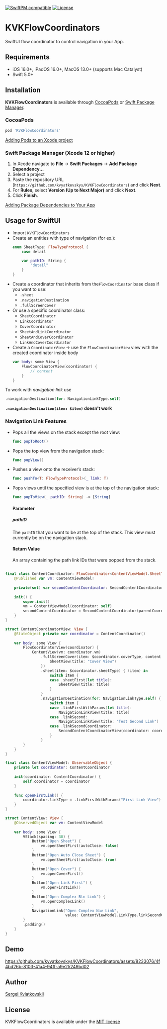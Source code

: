 [![SwiftPM compatible](https://img.shields.io/badge/SwiftPM-compatible-orange.svg)](https://swiftpackageindex.com/kvyatkovskys/KVKFlowCoordinators)
[![License](https://img.shields.io/cocoapods/l/KVKCalendar.svg?style=flat)](https://cocoapods.org/pods/KVKFlowCoordinators)

# KVKFlowCoordinators
SwiftUI flow coordinator to control navigation in your App.

## Requirements

- iOS 16.0+, iPadOS 16.0+, MacOS 13.0+ (supports Mac Catalyst)
- Swift 5.0+

## Installation

**KVKFlowCoordinators** is available through [CocoaPods](https://cocoapods.org) or [Swift Package Manager](https://swift.org/package-manager/).

### CocoaPods
~~~bash
pod 'KVKFlowCoordinators'
~~~

[Adding Pods to an Xcode project](https://guides.cocoapods.org/using/using-cocoapods.html)

### Swift Package Manager (Xcode 12 or higher)

1. In Xcode navigate to **File** → **Swift Packages** → **Add Package Dependency...**
2. Select a project
3. Paste the repository URL (`https://github.com/kvyatkovskys/KVKFlowCoordinators`) and click **Next**.
4. For **Rules**, select **Version (Up to Next Major)** and click **Next**.
5. Click **Finish**.

[Adding Package Dependencies to Your App](https://developer.apple.com/documentation/swift_packages/adding_package_dependencies_to_your_app)

## Usage for SwiftUI
- Import `KVKFlowCoordinators`
- Create an entities with type of navigation (for ex.):
  ```swift
  enum SheetType: FlowTypeProtocol {
      case detail

      var pathID: String {
          "detail"
      }
  }
  ```
- Create a coordinator that inherits from the`FlowCoordinator` base class if you want to use:
  - `.sheet`
  - `.navigationDestination`
  - `.fullScreenCover`
- Or use a specific coordinator class:
  - `SheetCoordinator`
  - `LinkCoordinator`
  - `CoverCoordinator`
  - `SheetAndLinkCoordinator`
  - `SheetAndCoverCoordinator`
  - `LinkAndCoverCoordinator`
- Create a `CoordinatorView` -> use the `FlowCoordinatorView` view with the created coordinator inside body
  ```swift
  var body: some View {
      FlowCoordinatorView(coordinator) {
          // content
      }
  }
  ```

To work with _navigation link_ use 
```swift
.navigationDestination(for: NavigationLinkType.self)
```
**`.navigationDestination(item: $item)` doesn't work**

### Navigation Link Features
- Pops all the views on the stack except the root view:
  ```swift
  func popToRoot()
  ```
- Pops the top view from the navigation stack:
  ```swift
  func popView()
  ```
- Pushes a view onto the receiver’s stack:
  ```swift
  func pushTo<T: FlowTypeProtocol>(_ link: T)
  ```
- Pops views until the specified view is at the top of the navigation stack: 
  ```swift
  func popToView(_ pathID: String) -> [String]
  ```
  #### Parameter
  ##### pathID
  The `pathID` that you want to be at the top of the stack. This view must currently be on the navigation stack.
  #### Return Value
  An array containing the path link IDs that were popped from the stack.

##
```swift
final class ContentCoordinator: FlowCoordinator<ContentViewModel.SheetType, ContentViewModel.LinkType, ContentViewModel.CoverType> {
    @Published var vm: ContentViewModel!
    
    private(set) var secondContentCoordinator: SecondContentCoordinator!
    
    init() {
        super.init()
        vm = ContentViewModel(coordinator: self)
        secondContentCoordinator = SecondContentCoordinator(parentCoordinator: self, title: "Second Coordinator")
    }
}

struct ContentCoordinatorView: View {
    @StateObject private var coordinator = ContentCoordinator()
    
    var body: some View {
        FlowCoordinatorView(coordinator) {
            ContentView(vm: coordinator.vm)
                .fullScreenCover(item: $coordinator.coverType, content: { (item) in
                    SheetView(title: "Cover View")
                })
                .sheet(item: $coordinator.sheetType) { (item) in
                    switch item {
                    case .sheetFirst(let title):
                        SheetView(title: title)
                    }
                }
                .navigationDestination(for: NavigationLinkType.self) { (item) in
                    switch item {
                    case .linkFirstWithParams(let title):
                        NavigationLinkView(title: title)
                    case .linkSecond:
                        NavigationLinkView(title: "Test Second Link")
                    case .linkSecondCoordinator:
                        SecondContentCoordinatorView(coordinator: coordinator.secondContentCoordinator)
                    }
                }
        }
    }
}

final class ContentViewModel: ObservableObject {    
    private let coordinator: ContentCoordinator
    
    init(coordinator: ContentCoordinator) {
        self.coordinator = coordinator
    }
    
    func openFirstLink() {
        coordinator.linkType = .linkFirstWithParams("First Link View")
    }
}

struct ContentView: View {
    @ObservedObject var vm: ContentViewModel
    
    var body: some View {
        VStack(spacing: 30) {
            Button("Open Sheet") {
                vm.openSheetFirst(autoClose: false)
            }
            Button("Open Auto Close Sheet") {
                vm.openSheetFirst(autoClose: true)
            }
            Button("Open Cover") {
                vm.openCoverFirst()
            }
            Button("Open Link First") {
                vm.openFirstLink()
            }
            Button("Open Complex Btn Link") {
                vm.openComplexLink()
            }
            NavigationLink("Open Complex Nav Link",
                           value: ContentViewModel.LinkType.linkSecondCoordinator)
        }
        .padding()
    }
}
```

## Demo
https://github.com/kvyatkovskys/KVKFlowCoordinators/assets/8233076/4f4bd26b-8103-41a4-94ff-a9e25249bd02

## Author

[Sergei Kviatkovskii](https://github.com/kvyatkovskys)

## License

KVKFlowCoordinators is available under the [MIT license](https://github.com/kvyatkovskys/KVKFlowCoordinators/blob/master/LICENSE.md)
